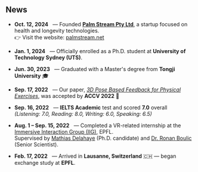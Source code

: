 ##  News

- **Oct. 12, 2024** &nbsp; — Founded [**Palm Stream Pty Ltd**](https://palmstream.net), a startup focused on health and longevity technologies.  
  👉 Visit the website: [palmstream.net](https://palmstream.net)

- **Jan. 1, 2024** &nbsp; — Officially enrolled as a Ph.D. student at **University of Technology Sydney (UTS)**.

- **Jun. 30, 2023** &nbsp; — Graduated with a Master's degree from **Tongji University** 🎓

- **Sep. 17, 2022** &nbsp; — Our paper, [*3D Pose Based Feedback for Physical Exercises*](https://senakicir.github.io/projects/exercise_feedback), was accepted by **ACCV 2022** 🎉

- **Sep. 16, 2022** &nbsp; — **IELTS Academic** test and scored **7.0** overall  
  *(Listening: 7.0, Reading: 8.0, Writing: 6.0, Speaking: 6.5)*

- **Aug. 1 – Sep. 15, 2022** &nbsp; — Completed a VR-related internship at the [Immersive Interaction Group (IIG)](https://www.epfl.ch/labs/iig/), EPFL.  
  Supervised by [Mathias Delahaye](https://people.epfl.ch/mathias.delahaye?lang=en) (Ph.D. candidate) and [Dr. Ronan Boulic](https://people.epfl.ch/104608?lang=en) (Senior Scientist).

- **Feb. 17, 2022** &nbsp; — Arrived in **Lausanne, Switzerland** 🇨🇭 — began exchange study at **EPFL**.